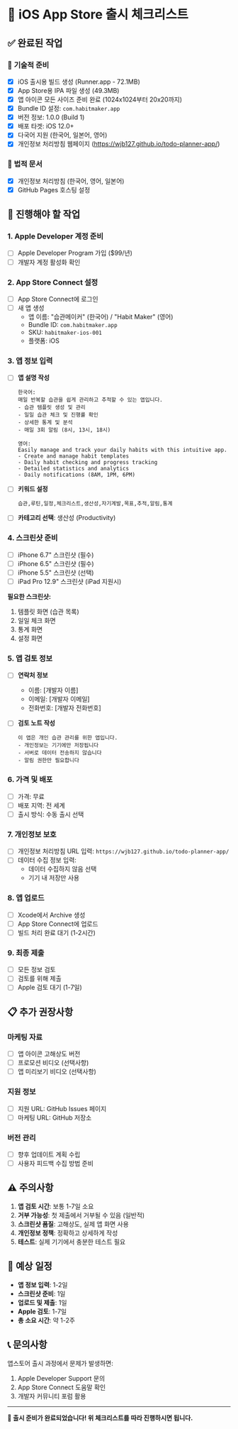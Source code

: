 # 📱 iOS App Store 출시 체크리스트

## ✅ **완료된 작업**

### 🔧 **기술적 준비**
- [x] iOS 출시용 빌드 생성 (Runner.app - 72.1MB)
- [x] App Store용 IPA 파일 생성 (49.3MB)
- [x] 앱 아이콘 모든 사이즈 준비 완료 (1024x1024부터 20x20까지)
- [x] Bundle ID 설정: `com.habitmaker.app`
- [x] 버전 정보: 1.0.0 (Build 1)
- [x] 배포 타겟: iOS 12.0+
- [x] 다국어 지원 (한국어, 일본어, 영어)
- [x] 개인정보 처리방침 웹페이지 (https://wjb127.github.io/todo-planner-app/)

### 📄 **법적 문서**
- [x] 개인정보 처리방침 (한국어, 영어, 일본어)
- [x] GitHub Pages 호스팅 설정

## 🔄 **진행해야 할 작업**

### 1. **Apple Developer 계정 준비**
- [ ] Apple Developer Program 가입 ($99/년)
- [ ] 개발자 계정 활성화 확인

### 2. **App Store Connect 설정**
- [ ] App Store Connect에 로그인
- [ ] 새 앱 생성
  - 앱 이름: "습관메이커" (한국어) / "Habit Maker" (영어)
  - Bundle ID: `com.habitmaker.app`
  - SKU: `habitmaker-ios-001`
  - 플랫폼: iOS

### 3. **앱 정보 입력**
- [ ] **앱 설명 작성**
  ```
  한국어:
  매일 반복할 습관을 쉽게 관리하고 추적할 수 있는 앱입니다.
  - 습관 템플릿 생성 및 관리
  - 일일 습관 체크 및 진행률 확인
  - 상세한 통계 및 분석
  - 매일 3회 알림 (8시, 13시, 18시)
  
  영어:
  Easily manage and track your daily habits with this intuitive app.
  - Create and manage habit templates
  - Daily habit checking and progress tracking
  - Detailed statistics and analytics
  - Daily notifications (8AM, 1PM, 6PM)
  ```

- [ ] **키워드 설정**
  ```
  습관,루틴,일정,체크리스트,생산성,자기계발,목표,추적,알림,통계
  ```

- [ ] **카테고리 선택**: 생산성 (Productivity)

### 4. **스크린샷 준비**
- [ ] iPhone 6.7" 스크린샷 (필수)
- [ ] iPhone 6.5" 스크린샷 (필수)
- [ ] iPhone 5.5" 스크린샷 (선택)
- [ ] iPad Pro 12.9" 스크린샷 (iPad 지원시)

**필요한 스크린샷:**
1. 템플릿 화면 (습관 목록)
2. 일일 체크 화면
3. 통계 화면
4. 설정 화면

### 5. **앱 검토 정보**
- [ ] **연락처 정보**
  - 이름: [개발자 이름]
  - 이메일: [개발자 이메일]
  - 전화번호: [개발자 전화번호]

- [ ] **검토 노트 작성**
  ```
  이 앱은 개인 습관 관리를 위한 앱입니다.
  - 개인정보는 기기에만 저장됩니다
  - 서버로 데이터 전송하지 않습니다
  - 알림 권한만 필요합니다
  ```

### 6. **가격 및 배포**
- [ ] 가격: 무료
- [ ] 배포 지역: 전 세계
- [ ] 출시 방식: 수동 출시 선택

### 7. **개인정보 보호**
- [ ] 개인정보 처리방침 URL 입력: `https://wjb127.github.io/todo-planner-app/`
- [ ] 데이터 수집 정보 입력:
  - 데이터 수집하지 않음 선택
  - 기기 내 저장만 사용

### 8. **앱 업로드**
- [ ] Xcode에서 Archive 생성
- [ ] App Store Connect에 업로드
- [ ] 빌드 처리 완료 대기 (1-2시간)

### 9. **최종 제출**
- [ ] 모든 정보 검토
- [ ] 검토를 위해 제출
- [ ] Apple 검토 대기 (1-7일)

## 📋 **추가 권장사항**

### **마케팅 자료**
- [ ] 앱 아이콘 고해상도 버전
- [ ] 프로모션 비디오 (선택사항)
- [ ] 앱 미리보기 비디오 (선택사항)

### **지원 정보**
- [ ] 지원 URL: GitHub Issues 페이지
- [ ] 마케팅 URL: GitHub 저장소

### **버전 관리**
- [ ] 향후 업데이트 계획 수립
- [ ] 사용자 피드백 수집 방법 준비

## ⚠️ **주의사항**

1. **앱 검토 시간**: 보통 1-7일 소요
2. **거부 가능성**: 첫 제출에서 거부될 수 있음 (일반적)
3. **스크린샷 품질**: 고해상도, 실제 앱 화면 사용
4. **개인정보 정책**: 정확하고 상세하게 작성
5. **테스트**: 실제 기기에서 충분한 테스트 필요

## 🎯 **예상 일정**

- **앱 정보 입력**: 1-2일
- **스크린샷 준비**: 1일
- **업로드 및 제출**: 1일
- **Apple 검토**: 1-7일
- **총 소요 시간**: 약 1-2주

## 📞 **문의사항**

앱스토어 출시 과정에서 문제가 발생하면:
1. Apple Developer Support 문의
2. App Store Connect 도움말 확인
3. 개발자 커뮤니티 포럼 활용

---

**🚀 출시 준비가 완료되었습니다! 위 체크리스트를 따라 진행하시면 됩니다.** 